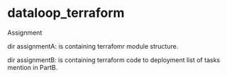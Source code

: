 # dataloop_terraform
Assignment 


dir assignmentA: is containing terrafomr module structure.


dir assignmentB: is containing terraform code to deployment list of tasks mention  in PartB.


